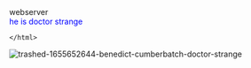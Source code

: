 <html>
  
  <head>  <title>boss    </title></head>
      
 
  
  
  <body>webserver <br><font color="blue">he is doctor strange</font></body>
    
    
  
    </html>

![trashed-1655652644-benedict-cumberbatch-doctor-strange](https://user-images.githubusercontent.com/106242396/171981090-b7bbddfe-9092-4b0a-9a3f-cb8464c415cb.jpg)

